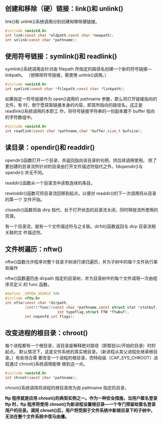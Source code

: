 ## 创建和移除（硬）链接：link()和 unlink()
link()和 unlink()系统调用分别创建和移除硬链接。
```c
#include <unistd.h>
int link(const char *oldpath,const char *newpath);
int unlink(const char *pathname);
```
## 使用符号链接：symlink()和 readlink()
symlink()系统调用会针对由 filepath 所指定的路径名创建一个新的符号链接—linkpath。
（想移除符号链接，需使用 unlink()调用。）
```c
#include <unistd.h>
int symlink(const char *filepath,const char *linkpath);
```
如果指定一符号链接作为 open()调用的 pathname 参数，那么将打开链接指向的文件。有
时，倒宁愿获取链接本身的内容，即其所指向的路径名。这正是 readlink()系统调用的本职工
作，将符号链接字符串的一份副本置于 buffer 指向的字符数组中。
```c
#include <unistd.h>
int readlink(const char *pathname,char *buffer,size_t bufsize);
```

## 读目录：opendir()和 readdir()
opendir()函数打开一个目录，并返回指向该目录的句柄，供后续调用使用。
除了要创建的目录流所针对的目录由打开文件描述符指代之外，fdopendir()与 opendir()
并无不同。

readdir()函数从一个目录流中读取连续的条目。

rewinddir()函数可将目录流回移到起点，以便对 readdir()的下一次调用将从目录的第一个
文件开始。

closedir()函数将由 dirp 指代、处于打开状态的目录流关闭，同时释放流所使用的资源。

有一个目录流，就有一个文件描述符与之关联。dirfd()函数返回与 dirp 目录流相关联的文
件描述符。

## 文件树遍历：nftw()
nftw()函数允许程序对整个目录子树进行递归遍历，并为子树中的每个文件执行某些操作

nftw()函数遍历由 dirpath 指定的目录树，并为目录树中的每个文件调用一次由程序员定义
的 func 函数。

```c
#define _XOPEN_SOURCE 500
#include <ftw.h>
int nftw(const char *dirpath,
         (int)(*func)(const char *pathname,const struct stat *statbuf,
                        int typeflag,struct FTW *ftwbuf),
         int nopenfd,int flags);
```

## 改变进程的根目录：chroot()
每个进程都有一个根目录，该目录是解释绝对路径（即那些以/开始的目录）时的起点。
默认情况下，这是文件系统的真实根目录。（新进程从其父进程处继承根目录。）有些场合需
要改变一个进程的根目录，而特权级（CAP_SYS_CHROOT）进程通过 chroot()系统调用能够
做到这一点。

```c
#include <unistd.h>
int chroot(const char *pathname);
```
chroot()系统调用将进程的根目录改为由 pathname 指定的目录。

**ftp 程序就是应用 chroot()的典型实例之一。作为一种安全措施，当用户匿名登录 ftp 时，ftp
程序将使用 chroot()为新进程设置根目录—一个专门预留给匿名登录用户的目录。调用
chroot()后，用户将受困于文件系统中新根目录下的子树中，无法在整个文件系统中信马由缰。**

